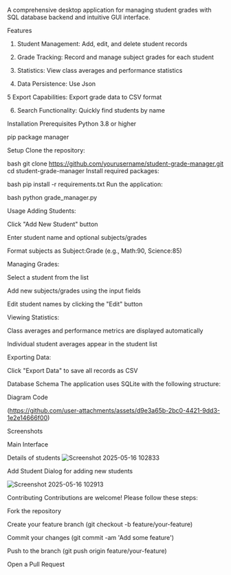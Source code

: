 A comprehensive desktop application for managing student grades with SQL database backend and intuitive GUI interface.

Features
1. Student Management: Add, edit, and delete student records

2. Grade Tracking: Record and manage subject grades for each student

3. Statistics: View class averages and performance statistics

4. Data Persistence: Use Json

5 Export Capabilities: Export grade data to CSV format

6. Search Functionality: Quickly find students by name

Installation
Prerequisites
Python 3.8 or higher

pip package manager
	
Setup
Clone the repository:

bash
git clone https://github.com/yourusername/student-grade-manager.git
cd student-grade-manager
Install required packages:

bash
pip install -r requirements.txt
Run the application:

bash
python grade_manager.py

Usage Adding Students:

Click "Add New Student" button

Enter student name and optional subjects/grades

Format subjects as Subject:Grade (e.g., Math:90, Science:85)

Managing Grades:

Select a student from the list

Add new subjects/grades using the input fields

Edit student names by clicking the "Edit" button

Viewing Statistics:

Class averages and performance metrics are displayed automatically

Individual student averages appear in the student list

Exporting Data:

Click "Export Data" to save all records as CSV

Database Schema
The application uses SQLite with the following structure:

Diagram
Code

(https://github.com/user-attachments/assets/d9e3a65b-2bc0-4421-9dd3-1e2e14666f00)




Screenshots

Main Interface

Details of students
![Screenshot 2025-05-16 102833](https://github.com/user-attachments/assets/a8e08265-e39e-40f5-9125-04e29177696e)

Add Student
Dialog for adding new students

![Screenshot 2025-05-16 102913](https://github.com/user-attachments/assets/c31c26a1-1d23-47ba-8962-13062a8b427d)

Contributing
Contributions are welcome! Please follow these steps:

Fork the repository

Create your feature branch (git checkout -b feature/your-feature)

Commit your changes (git commit -am 'Add some feature')

Push to the branch (git push origin feature/your-feature)

Open a Pull Request
